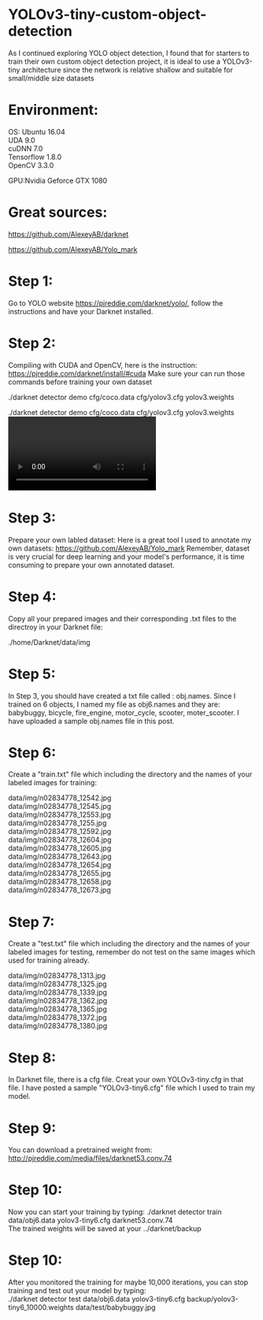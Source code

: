 # YOLOv3-tiny-custom-object-detection
As I continued exploring YOLO object detection, I found that for starters to train their own custom object detection project, it is ideal to use a YOLOv3-tiny architecture since the network is relative shallow and suitable for small/middle size datasets


# Environment:
OS: Ubuntu 16.04\
UDA 9.0\
cuDNN 7.0\
Tensorflow 1.8.0\
OpenCV 3.3.0

GPU:Nvidia Geforce GTX 1080


# Great sources:

https://github.com/AlexeyAB/darknet 

https://github.com/AlexeyAB/Yolo_mark 

# Step 1:
 Go to YOLO website https://pjreddie.com/darknet/yolo/, follow the instructions and have your Darknet installed. 
 
# Step 2:
Compiling with CUDA and OpenCV, here is the instruction: https://pjreddie.com/darknet/install/#cuda 
Make sure your can run those commands before training your own dataset 

./darknet detector demo cfg/coco.data cfg/yolov3.cfg yolov3.weights

./darknet detector demo cfg/coco.data cfg/yolov3.cfg yolov3.weights <video file>
        
# Step 3:
Prepare your own labled dataset: 
Here is a great tool I used to annotate my own datasets: https://github.com/AlexeyAB/Yolo_mark
Remember, dataset is very crucial for deep learning and your model's performance, it is time consuming to prepare your own annotated dataset. 

# Step 4:
Copy all your prepared images and their corresponding .txt files to the directroy in your Darknet file:

./home/Darknet/data/img

# Step 5:
In Step 3, you should have created a txt file called : obj.names. 
Since I trained on 6 objects, I named my file as obj6.names and they are: babybuggy, bicycle, fire_engine, motor_cycle, scooter, moter_scooter. 
I have uploaded a sample obj.names file in this post. 

# Step 6:
Create a "train.txt" file which including the directory and the names of your labeled images for training:

data/img/n02834778_12542.jpg\
data/img/n02834778_12545.jpg\
data/img/n02834778_12553.jpg\
data/img/n02834778_1255.jpg\
data/img/n02834778_12592.jpg\
data/img/n02834778_12604.jpg\
data/img/n02834778_12605.jpg\
data/img/n02834778_12643.jpg\
data/img/n02834778_12654.jpg\
data/img/n02834778_12655.jpg\
data/img/n02834778_12658.jpg\
data/img/n02834778_12673.jpg


# Step 7:

Create a "test.txt" file which including the directory and the names of your labeled images for testing, remember do not test on the same images which used for training already. 


data/img/n02834778_1313.jpg\
data/img/n02834778_1325.jpg\
data/img/n02834778_1339.jpg\
data/img/n02834778_1362.jpg\
data/img/n02834778_1365.jpg\
data/img/n02834778_1372.jpg\
data/img/n02834778_1380.jpg

# Step 8:
In Darknet file, there is a cfg file. Creat your own YOLOv3-tiny.cfg in that file. 
I have posted a sample "YOLOv3-tiny6.cfg" file which I used to train my model. 


# Step 9:
You can download a pretrained weight from: http://pjreddie.com/media/files/darknet53.conv.74 

# Step 10:
Now you can start your training by typing: ./darknet detector train data/obj6.data yolov3-tiny6.cfg darknet53.conv.74 \
The trained weights will be saved at your ../darknet/backup

# Step 10:
After you monitored the training for maybe 10,000 iterations, you can stop training and test out your model by typing:\
./darknet detector test data/obj6.data yolov3-tiny6.cfg backup/yolov3-tiny6_10000.weights data/test/babybuggy.jpg

